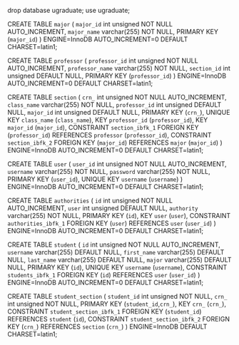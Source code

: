 drop database ugraduate;
use ugraduate;

CREATE TABLE `major` (
  `major_id` int unsigned NOT NULL AUTO_INCREMENT,
  `major_name` varchar(255) NOT NULL,
  PRIMARY KEY (`major_id`)
) ENGINE=InnoDB AUTO_INCREMENT=0 DEFAULT CHARSET=latin1;

CREATE TABLE `professor` (
  `professor_id` int unsigned NOT NULL AUTO_INCREMENT,
  `professor_name` varchar(255) NOT NULL,
  `section_id` int unsigned DEFAULT NULL,
  PRIMARY KEY (`professor_id`)
) ENGINE=InnoDB AUTO_INCREMENT=0 DEFAULT CHARSET=latin1;

CREATE TABLE `section` (
  `crn_` int unsigned NOT NULL AUTO_INCREMENT,
  `class_name` varchar(255) NOT NULL,
  `professor_id` int unsigned DEFAULT NULL,
  `major_id` int unsigned DEFAULT NULL,
  PRIMARY KEY (`crn_`),
  UNIQUE KEY `class_name` (`class_name`),
  KEY `professor_id` (`professor_id`),
  KEY `major_id` (`major_id`),
  CONSTRAINT `section_ibfk_1` FOREIGN KEY (`professor_id`) REFERENCES `professor` (`professor_id`),
  CONSTRAINT `section_ibfk_2` FOREIGN KEY (`major_id`) REFERENCES `major` (`major_id`)
) ENGINE=InnoDB AUTO_INCREMENT=0 DEFAULT CHARSET=latin1;



CREATE TABLE `user` (
  `user_id` int unsigned NOT NULL AUTO_INCREMENT,
  `username` varchar(255) NOT NULL,
  `password` varchar(255) NOT NULL,
  PRIMARY KEY (`user_id`),
  UNIQUE KEY `username` (`username`)
) ENGINE=InnoDB AUTO_INCREMENT=0 DEFAULT CHARSET=latin1;

CREATE TABLE `authorities` (
  `id` int unsigned NOT NULL AUTO_INCREMENT,
  `user` int unsigned DEFAULT NULL,
  `authority` varchar(255) NOT NULL,
  PRIMARY KEY (`id`),
  KEY `user` (`user`),
  CONSTRAINT `authorities_ibfk_1` FOREIGN KEY (`user`) REFERENCES `user` (`user_id`)
) ENGINE=InnoDB AUTO_INCREMENT=0 DEFAULT CHARSET=latin1;

CREATE TABLE `student` (
  `id` int unsigned NOT NULL AUTO_INCREMENT,
  `username` varchar(255) DEFAULT NULL,
  `first_name` varchar(255) DEFAULT NULL,
  `last_name` varchar(255) DEFAULT NULL,
  `major` varchar(255) DEFAULT NULL,
  PRIMARY KEY (`id`),
  UNIQUE KEY `username` (`username`),
  CONSTRAINT `students_ibfk_1` FOREIGN KEY (`id`) REFERENCES `user` (`user_id`)
) ENGINE=InnoDB AUTO_INCREMENT=0 DEFAULT CHARSET=latin1;

CREATE TABLE `student_section` (
  `student_id` int unsigned NOT NULL,
  `crn_` int unsigned NOT NULL,
  PRIMARY KEY (`student_id`,`crn_`),
  KEY `crn_` (`crn_`),
  CONSTRAINT `student_section_ibfk_1` FOREIGN KEY (`student_id`) REFERENCES `student` (`id`),
  CONSTRAINT `student_section_ibfk_2` FOREIGN KEY (`crn_`) REFERENCES `section` (`crn_`)
) ENGINE=InnoDB DEFAULT CHARSET=latin1;

